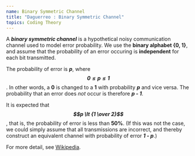 ```yaml
---
name: Binary Symmetric Channel
title: "Daguerreo : Binary Symmetric Channel"
topics: Coding Theory
---
```

A ___binary symmetric channel___ is a hypothetical noisy communication channel used to model error probability. We use the __binary alphabet {0, 1}__, and assume that the probability of an error occuring is __independent__ for each bit transmitted.

The probability of error is ___p___, where ___$$0 \leq p \leq 1$$___. In other words, a __0__ is changed to a __1__ with probability ___p___ and vice versa. The probability that an error does _not_ occur is therefore ___p - 1___.

It is expected that ___$$p \lt {1 \over 2}$$___, that is, the probability of error is less than __50%__. (If this was not the case, we could simply assume that all transmissions are incorrect, and thereby construct an equivalent channel with probability of error ___1 - p___.)

For more detail, see [Wikipedia](https://en.wikipedia.org/wiki/Binary_symmetric_channel).
